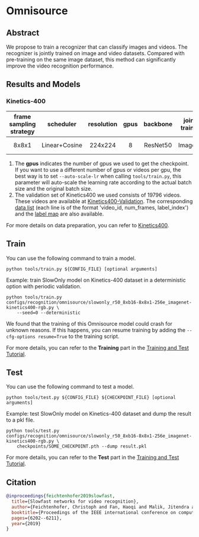 # Omnisource

<!-- TODO: add links to the tech report -->

<!-- [ALGORITHM] -->

## Abstract

<!-- [ABSTRACT] -->

We propose to train a recognizer that can classify images and videos. The recognizer is jointly trained on image and video datasets. Compared with pre-training on the same image dataset, this method can significantly improve the video recognition performance.

<!-- [IMAGE]

<div align=center>
<img src="https://user-images.githubusercontent.com/34324155/143044111-94676f64-7ba8-4081-9011-f8054bed7030.png" width="800"/>
</div>
-->

## Results and Models

### Kinetics-400

| frame sampling strategy |   scheduler   | resolution | gpus | backbone | joint-training | top1 acc | top5 acc | testing protocol  | FLOPs  | params |            config             |            ckpt             |             log             |
| :---------------------: | :-----------: | :--------: | :--: | :------: | :------------: | :------: | :------: | :---------------: | :----: | :----: | :---------------------------: | :-------------------------: | :-------------------------: |
|          8x8x1          | Linear+Cosine |  224x224   |  8   | ResNet50 |    ImageNet    |  77.30   |  93.23   | 10 clips x 3 crop | 54.75G | 32.45M | [config](/configs/recognition/omnisource/slowonly_r50_8xb16-8x8x1-256e_imagenet-kinetics400-rgb.py) | [ckpt](https://download.openmmlab.com/mmaction/v1.0/recognition/omnisource/slowonly_r50_8xb16-8x8x1-256e_imagenet-kinetics400-rgb_20230208-61c4be0d.pth) | [log](https://download.openmmlab.com/mmaction/v1.0/recognition/omnisource/slowonly_r50_8xb16-8x8x1-256e_imagenet-kinetics400-rgb.log) |

1. The **gpus** indicates the number of gpus we used to get the checkpoint. If you want to use a different number of gpus or videos per gpu, the best way is to set `--auto-scale-lr` when calling `tools/train.py`, this parameter will auto-scale the learning rate according to the actual batch size and the original batch size.
2. The validation set of Kinetics400 we used consists of 19796 videos. These videos are available at [Kinetics400-Validation](https://mycuhk-my.sharepoint.com/:u:/g/personal/1155136485_link_cuhk_edu_hk/EbXw2WX94J1Hunyt3MWNDJUBz-nHvQYhO9pvKqm6g39PMA?e=a9QldB). The corresponding [data list](https://download.openmmlab.com/mmaction/dataset/k400_val/kinetics_val_list.txt) (each line is of the format 'video_id, num_frames, label_index') and the [label map](https://download.openmmlab.com/mmaction/dataset/k400_val/kinetics_class2ind.txt) are also available.

For more details on data preparation, you can refer to [Kinetics400](/tools/data/kinetics/README.md).

## Train

You can use the following command to train a model.

```shell
python tools/train.py ${CONFIG_FILE} [optional arguments]
```

Example: train SlowOnly model on Kinetics-400 dataset in a deterministic option with periodic validation.

```shell
python tools/train.py configs/recognition/omnisource/slowonly_r50_8xb16-8x8x1-256e_imagenet-kinetics400-rgb.py \
    --seed=0 --deterministic
```

We found that the training of this Omnisource model could crash for unknown reasons. If this happens, you can resume training by adding the `--cfg-options resume=True` to the training script.

For more details, you can refer to the **Training** part in the [Training and Test Tutorial](/docs/en/user_guides/4_train_test.md).

## Test

You can use the following command to test a model.

```shell
python tools/test.py ${CONFIG_FILE} ${CHECKPOINT_FILE} [optional arguments]
```

Example: test SlowOnly model on Kinetics-400 dataset and dump the result to a pkl file.

```shell
python tools/test.py configs/recognition/omnisource/slowonly_r50_8xb16-8x8x1-256e_imagenet-kinetics400-rgb.py \
    checkpoints/SOME_CHECKPOINT.pth --dump result.pkl
```

For more details, you can refer to the **Test** part in the [Training and Test Tutorial](/docs/en/user_guides/4_train_test.md).

## Citation

```BibTeX
@inproceedings{feichtenhofer2019slowfast,
  title={Slowfast networks for video recognition},
  author={Feichtenhofer, Christoph and Fan, Haoqi and Malik, Jitendra and He, Kaiming},
  booktitle={Proceedings of the IEEE international conference on computer vision},
  pages={6202--6211},
  year={2019}
}
```
